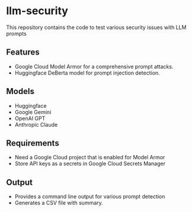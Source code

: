 # llm-security
This repository contains the code to test various security issues with LLM prompts

## Features
- Google Cloud Model Armor for a comprehensive prompt attacks.
- Huggingface DeBerta model for prompt injection detection.

## Models
- Huggingface
- Google Gemini
- OpenAI GPT
- Anthropic Claude

## Requirements
- Need a Google Cloud project that is enabled for Model Armor
- Store API keys as a secrets in Google Cloud Secrets Manager

## Output
- Provides a command line output for various prompt detection
- Generates a CSV file with summary.


